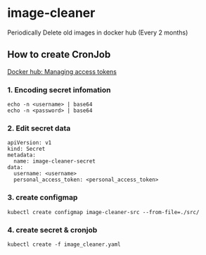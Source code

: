 # image-cleaner
Periodically Delete old images in docker hub (Every 2 months)

## How to create CronJob

[Docker hub: Managing access tokens](https://docs.docker.com/docker-hub/access-tokens/)

### 1. Encoding secret infomation
```
echo -n <username> | base64 
echo -n <password> | base64
```
### 2. Edit secret data
```
apiVersion: v1
kind: Secret
metadata:
  name: image-cleaner-secret
data:
  username: <username>
  personal_access_token: <personal_access_token>
```

### 3. create configmap
```
kubectl create configmap image-cleaner-src --from-file=./src/
```

### 4. create secret & cronjob
```
kubectl create -f image_cleaner.yaml
```

